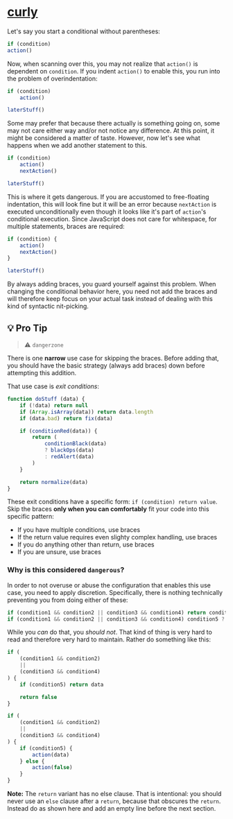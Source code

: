 [curly](https://eslint.org/docs/rules/curly)
============================================
Let's say you start a conditional without parentheses:
```js
if (condition)
action()
```

Now, when scanning over this, you may not realize that `action()` is dependent on `condition`. If you indent `action()` to enable this, you run into the problem of overindentation:
```js
if (condition)
	action()

laterStuff()
```

Some may prefer that because there actually is something going on, some may not care either way and/or not notice any difference. At this point, it might be considered a matter of taste. However, now let's see what happens when we add another statement to this.
```js
if (condition)
	action()
	nextAction()

laterStuff()
```
This is where it gets dangerous. If you are accustomed to free-floating indentation, this will look fine but it will be an error because `nextAction` is executed unconditionally even though it looks like it's part of `action`'s conditional execution. Since JavaScript does not care for whitespace, for multiple statements, braces are required:
```js
if (condition) {
	action()
	nextAction()
}

laterStuff()
```

By always adding braces, you guard yourself against this problem. When changing the conditional behavior here, you need not add the braces and will therefore keep focus on your actual task instead of dealing with this kind of syntactic nit-picking.

## 💡 Pro Tip
> ⚠ `dangerzone`

There is one **narrow** use case for skipping the braces. Before adding that, you should have the basic strategy (always add braces) down before attempting this addition.

That use case is *exit conditions*:
```js
function doStuff (data) {
	if (!data) return null
	if (Array.isArray(data)) return data.length
	if (data.bad) return fix(data)

	if (conditionRed(data)) {
		return (
			conditionBlack(data)
			? blackOps(data)
			: redAlert(data)
		)
	}

	return normalize(data)
}
```

These exit conditions have a specific form: `if (condition) return value`. Skip the braces **only when you can comfortably** fit your code into this specific pattern:
+ If you have multiple conditions, use braces
+ If the return value requires even slighty complex handling, use braces
+ If you do anything other than return, use braces
+ If you are unsure, use braces

### Why is this considered `dangerous`?
In order to not overuse or abuse the configuration that enables this use case, you need to apply discretion. Specifically, there is nothing technically preventing you from doing either of these:
```js
if (condition1 && condition2 || condition3 && condition4) return condition5 ? data : false
if (condition1 && condition2 || condition3 && condition4) condition5 ? action(data) : action(false)
```
While you *can* do that, you *should not*. That kind of thing is very hard to read and therefore very hard to maintain. Rather do something like this:
```js
if (
	(condition1 && condition2)
	||
	(condition3 && condition4)
) {
	if (condition5) return data

	return false
}

if (
	(condition1 && condition2)
	||
	(condition3 && condition4)
) {
	if (condition5) {
		action(data)
	} else {
		action(false)
	}
}
```

**Note:** The `return` variant has no else clause. That is intentional: you should never use an `else` clause after a `return`, because that obscures the `return`. Instead do as shown here and add an empty line before the next section.
